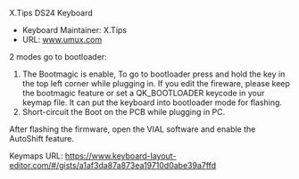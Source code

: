 X.Tips DS24 Keyboard

* Keyboard Maintainer: X.Tips
* URL: www.umux.com

2 modes go to bootloader:
1. The Bootmagic is enable, To go to bootloader press and hold the key in the top left corner while plugging in. If you edit the fireware, please keep the bootmagic feature or set a QK_BOOTLOADER keycode in your keymap file. It can put the keyboard into bootloader mode for flashing.
2. Short-circuit the Boot on the PCB while plugging in PC.

After flashing the firmware, open the VIAL software and enable the AutoShift feature.

Keymaps URL: 
https://www.keyboard-layout-editor.com/#/gists/a1af3da87a873ea19710d0abe39a7ffd